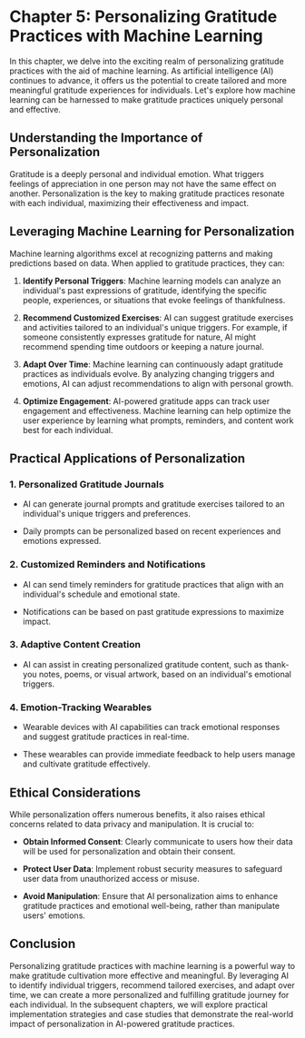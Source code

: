 Chapter 5: Personalizing Gratitude Practices with Machine Learning
==================================================================

In this chapter, we delve into the exciting realm of personalizing gratitude practices with the aid of machine learning. As artificial intelligence (AI) continues to advance, it offers us the potential to create tailored and more meaningful gratitude experiences for individuals. Let's explore how machine learning can be harnessed to make gratitude practices uniquely personal and effective.

Understanding the Importance of Personalization
-----------------------------------------------

Gratitude is a deeply personal and individual emotion. What triggers feelings of appreciation in one person may not have the same effect on another. Personalization is the key to making gratitude practices resonate with each individual, maximizing their effectiveness and impact.

Leveraging Machine Learning for Personalization
-----------------------------------------------

Machine learning algorithms excel at recognizing patterns and making predictions based on data. When applied to gratitude practices, they can:

1. **Identify Personal Triggers**: Machine learning models can analyze an individual's past expressions of gratitude, identifying the specific people, experiences, or situations that evoke feelings of thankfulness.

2. **Recommend Customized Exercises**: AI can suggest gratitude exercises and activities tailored to an individual's unique triggers. For example, if someone consistently expresses gratitude for nature, AI might recommend spending time outdoors or keeping a nature journal.

3. **Adapt Over Time**: Machine learning can continuously adapt gratitude practices as individuals evolve. By analyzing changing triggers and emotions, AI can adjust recommendations to align with personal growth.

4. **Optimize Engagement**: AI-powered gratitude apps can track user engagement and effectiveness. Machine learning can help optimize the user experience by learning what prompts, reminders, and content work best for each individual.

Practical Applications of Personalization
-----------------------------------------

### 1. **Personalized Gratitude Journals**

* AI can generate journal prompts and gratitude exercises tailored to an individual's unique triggers and preferences.

* Daily prompts can be personalized based on recent experiences and emotions expressed.

### 2. **Customized Reminders and Notifications**

* AI can send timely reminders for gratitude practices that align with an individual's schedule and emotional state.

* Notifications can be based on past gratitude expressions to maximize impact.

### 3. **Adaptive Content Creation**

* AI can assist in creating personalized gratitude content, such as thank-you notes, poems, or visual artwork, based on an individual's emotional triggers.

### 4. **Emotion-Tracking Wearables**

* Wearable devices with AI capabilities can track emotional responses and suggest gratitude practices in real-time.

* These wearables can provide immediate feedback to help users manage and cultivate gratitude effectively.

Ethical Considerations
----------------------

While personalization offers numerous benefits, it also raises ethical concerns related to data privacy and manipulation. It is crucial to:

* **Obtain Informed Consent**: Clearly communicate to users how their data will be used for personalization and obtain their consent.

* **Protect User Data**: Implement robust security measures to safeguard user data from unauthorized access or misuse.

* **Avoid Manipulation**: Ensure that AI personalization aims to enhance gratitude practices and emotional well-being, rather than manipulate users' emotions.

Conclusion
----------

Personalizing gratitude practices with machine learning is a powerful way to make gratitude cultivation more effective and meaningful. By leveraging AI to identify individual triggers, recommend tailored exercises, and adapt over time, we can create a more personalized and fulfilling gratitude journey for each individual. In the subsequent chapters, we will explore practical implementation strategies and case studies that demonstrate the real-world impact of personalization in AI-powered gratitude practices.
